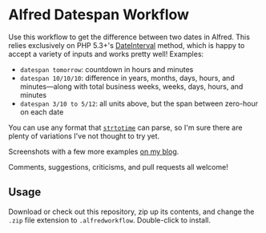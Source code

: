 # Alfred Datespan Workflow

Use this workflow to get the difference between two dates in Alfred. This relies exclusively on PHP 5.3+'s [DateInterval](http://www.php.net/manual/en/dateinterval.format.php) method, which is happy to accept a variety of inputs and works pretty well! Examples:

- `datespan tomorrow`: countdown in hours and minutes
- `datespan 10/10/10`: difference in years, months, days, hours, and minutes—along with total business weeks, weeks, days, hours, and minutes
- `datespan 3/10 to 5/12`: all units above, but the span between zero-hour on each date

You can use any format that [`strtotime`](https://php.net/manual/en/function.strtotime.php) can parse, so I'm sure there are plenty of variations I've not thought to try yet.

Screenshots with a few more examples [on my blog](http://workingconcept.com/blog/date-span-alfred-workflow).

Comments, suggestions, criticisms, and pull requests all welcome!

## Usage

Download or check out this repository, zip up its contents, and change the `.zip` file extension to `.alfredworkflow`. Double-click to install.
